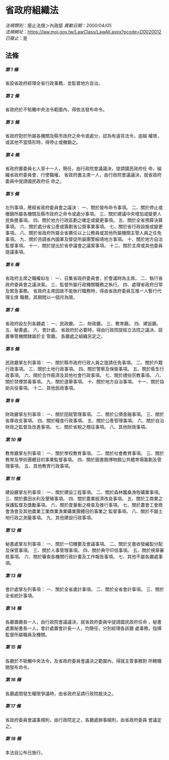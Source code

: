 # 省政府組織法

*法規類別*：廢止法規＞內政部
*異動日期*：2000/04/05  
*法規網址*：https://law.moj.gov.tw/LawClass/LawAll.aspx?pcode=D0020012
*已廢止*：是


## 法條
##### 第 1 條
省設省政府綜理全省行政事務，並監督地方自治。

##### 第 2 條
省政府於不牴觸中央法令範圍內，得依法發布命令。

##### 第 3 條
省政府對於所屬各機關及縣市政府之命令或處分，認為有違背法令，逾越
權限，或其他不當情形時，得停止或撤銷之。

##### 第 4 條
省政府置委員七人至十一人，簡任，由行政院會議議決，提請國民政府任
命，組織省政府委員會，行使職權。
省政府置主席一人，由行政院會議議決，就省政府委員中提請國民政府任
命之。

##### 第 5 條
左列事項，應經省政府委員會之議決：
一、關於發布命令事項。
二、關於停止或撤銷所屬各機關及縣市政府之命令或處分事項。
三、關於建議中央增加或變更人民負擔事項。
四、關於地方行政區劃之確定或變更事項。
五、關於全省預算決算事項。
六、關於處分省公產或籌劃省公營事業事項。
七、關於省行政設施或變更事項。
八、關於省政府所屬全省薦任以上公務員或其他所屬機關主管人員之任免
    事項。
九、關於咨調省內國軍及督促所屬團警綏靖地方事項。
十、關於地方自治監督事項。
十一、關於提出於省參議會之議案事項。
十二、關於主席或其他委員提議事項。

##### 第 6 條
省政府主席之職權如左：
一、召集省政府委員會，於會議時為主席。
二、執行省政府委員會之議決案。
三、監督所屬行政機關職務之執行。
四、處理省政府日常及緊急事務。
省政府主席因故不能執行職務時，得由省政府委員互推一人暫行代理主席
職務，其期間以一個月為限。


##### 第 7 條
省政府設左列各廳處：
一、民政廳。
二、財政廳。
三、教育廳。
四、建設廳。
五、秘書處。
六、會計處。
省政府於必要時，得由行政院提經立法院之議決，設置專管機關隸屬於主
管廳。
各廳處之組織另定之。


##### 第 8 條
民政廳掌左列事項：
一、關於縣市政府行政人員之提請任免事項。
二、關於戶籍行政事項。
三、關於土地行政事項。
四、關於警察及保衛事項。
五、關於衛生行政事項。
六、關於合作賑濟及其他社會行政事項。
七、關於禮俗宗教事項。
八、關於禁煙禁毒事項。
九、關於選舉事項。
十、關於地方自治事項。
十一、關於協助兵役事項。
十二、其他民政事項。

##### 第 9 條
財政廳掌左列事項：
一、關於田賦管理事項。
二、關於公債金融事項。
三、關於省庫收支事項。
四、關於糧食行政事項。
五、關於公產管理事項。
六、關於自治財政之監督及改進事項。
七、關於省稅之稽征事項。
八、其他財政事項。


##### 第 10 條
教育廳掌左列事項：
一、關於學校教育事項。
二、關於社會教育事項。
三、關於教育及學術團體目的事業監督事項。
四、關於圖書館博物館公共體育場籌劃及管理事項。
五、其他教育行政事項。


##### 第 11 條
建設廳掌左列事項：
一、關於建設工程事項。
二、關於森林蠶桑漁牧礦業事項。
三、關於農田水利及墾殖事項。
四、關於農業經濟改良事項。
五、關於工商業之保護監督及獎勵事項。
六、關於度量衡之檢查及推行事項。
七、關於農會工會商會漁會及其他農業工業商業漁業礦業團體目的事業之
    監督事項。
八、關於不屬土地行政之測量事項。
九、其他建設行政事項。


##### 第 12 條
秘書處掌左列事項：
一、關於一切機要及會議事項。
二、關於文書收發編製分配及保管事項。
三、關於人事管理事項。
四、關於典守印信事項。
五、關於規章審核事項。
六、關於審查各機關行政計畫及工作報告事項。
七、其他不屬各廳處事項。


##### 第 13 條
會計處掌左列事項：
一、關於全省歲計事項。
二、關於全省會計事項。
三、關於全省統計事項。


##### 第 14 條
各廳置廳長一人，由行政院會議議決，就省政府委員中提請國民政府任命
，秘書處置秘書長一人，會計處置會計長一人，均簡任，分別綜理各該廳
處事務，指揮監督所屬職員及機關。

##### 第 15 條
各廳於不牴觸中央法令，及省政府委員會議決之範圍內，得就主管事務對
所轄機關發布命令。

##### 第 16 條
各廳處間發生權限爭議時，由省政府呈請行政院裁決之。

##### 第 17 條
省政府委員會議事規則，由行政院定之，各廳處辦事細則，由省政府委員
會議定之。

##### 第 18 條
本法自公布日施行。


